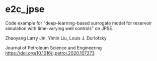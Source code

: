 # e2c_jpse
Code example for "deep-learning-based surrogate model for reservoir simulation with time-varying well controls" on JPSE.

Zhaoyang Larry Jin, Yimin Liu, Louis J. Durlofsky

Journal of Petroleum Science and Engineering
https://doi.org/10.1016/j.petrol.2020.107273
